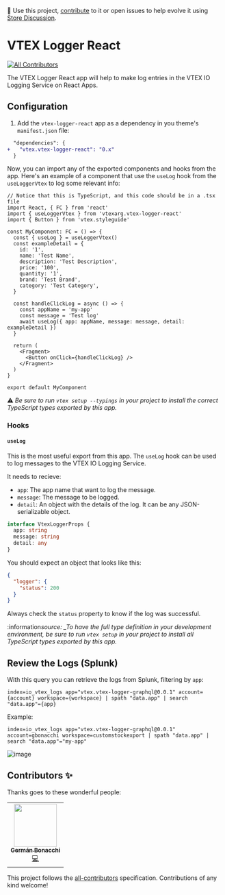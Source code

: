 📢 Use this project, [contribute](https://github.com/vtex-apps/product-context) to it or open issues to help evolve it using [Store Discussion](https://github.com/vtex-apps/store-discussion).

# VTEX Logger React

<!-- ALL-CONTRIBUTORS-BADGE:START - Do not remove or modify this section -->

[![All Contributors](https://img.shields.io/badge/all_contributors-1-orange.svg?style=flat-square)](#contributors-)

<!-- ALL-CONTRIBUTORS-BADGE:END -->

The VTEX Logger React app will help to make log entries in the VTEX IO Logging Service on React Apps.

## Configuration

1. Add the `vtex-logger-react` app as a dependency in you theme's `manifest.json` file:

```diff
  "dependencies": {
+   "vtex.vtex-logger-react": "0.x"
  }
```

Now, you can import any of the exported components and hooks from the app. Here's an example of a component that use the `useLog` hook from the `useLoggerVtex` to log some relevant info:

```tsx
// Notice that this is TypeScript, and this code should be in a .tsx file
import React, { FC } from 'react'
import { useLoggerVtex } from 'vtexarg.vtex-logger-react'
import { Button } from 'vtex.styleguide'

const MyComponent: FC = () => {
  const { useLog } = useLoggerVtex()
  const exampleDetail = {
    id: '1',
    name: 'Test Name',
    description: 'Test Description',
    price: '100',
    quantity: '1',
    brand: 'Test Brand',
    category: 'Test Category',
  }

  const handleClickLog = async () => {
    const appName = 'my-app'
    const message = 'Test log'
    await useLog({ app: appName, message: message, detail: exampleDetail })
  }

  return (
    <Fragment>
      <Button onClick={handleClickLog} />
    </Fragment>
  )
}

export default MyComponent
```

:warning: _Be sure to run `vtex setup --typings` in your project to install the correct TypeScript types exported by this app._

### Hooks

#### `useLog`

This is the most useful export from this app. The `useLog` hook can be used to log messages to the VTEX IO Logging Service.

It needs to recieve:

- `app`: The app name that want to log the message.
- `message`: The message to be logged.
- `detail`: An object with the details of the log. It can be any JSON-serializable object.

```ts
interface VtexLoggerProps {
  app: string
  message: string
  detail: any
}
```

You should expect an object that looks like this:

```json
{
  "logger": {
    "status": 200
  }
}
```

Always check the `status` property to know if the log was successful.

:information*source: \_To have the full type definition in your development environment, be sure to run `vtex setup` in your project to install all TypeScript types exported by this app.*

<!-- DOCS-IGNORE:start -->

## Review the Logs (Splunk)

With this query you can retrieve the logs from Splunk, filtering by `app`:

```
index=io_vtex_logs app="vtex.vtex-logger-graphql@0.0.1" account={account} workspace={workspace} | spath "data.app" | search "data.app"={app}
```

Example:

```
index=io_vtex_logs app="vtex.vtex-logger-graphql@0.0.1" account=gbonacchi workspace=customstockexport | spath "data.app" | search "data.app"="my-app"
```

![image](https://user-images.githubusercontent.com/55905671/146546432-2a1df845-5d46-4f5d-8ba5-049fed2b0efc.png)

## Contributors ✨

Thanks goes to these wonderful people:

<!-- ALL-CONTRIBUTORS-LIST:START - Do not remove or modify this section -->
<!-- prettier-ignore-start -->
<!-- markdownlint-disable -->
<table>
  <tr>
    <td align="center"><a href="https://github.com/germanBonacchi"><img src="https://avatars.githubusercontent.com/u/55905671?v=4" width="100px;" alt=""/><br /><sub><b>Germán Bonacchi</b></sub></a><br /><a href="https://github.com/vtex-apps/vtex-logger-react/commits?author=germanBonacchi" title="Code">💻</a></td>
  </tr>
</table>

<!-- markdownlint-restore -->
<!-- prettier-ignore-end -->

<!-- ALL-CONTRIBUTORS-LIST:END -->

This project follows the [all-contributors](https://github.com/all-contributors/all-contributors) specification. Contributions of any kind welcome!

<!-- DOCS-IGNORE:end -->
